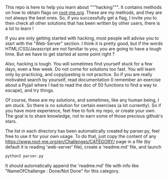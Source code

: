This repo is here to help you learn about """hacking""". It contains methods on how to obtain flags on [root-me.org](https://www.root-me.org/). These are my methods, and they are not always the best ones.
So, if you successfully get a flag, I invite you to then check all other solutions that has been written by other users, there is a lot to learn !

If you are only getting started with hacking, most people will advise you to start with the "Web-Server" section. I think it is pretty good, but if the words HTML/CSS/Javascript are not familiar to you, you are going to have a tough time. But we have to get started at some point right ?

Also, hacking is tough. You will sometimes find yourself stuck for a few days, even a few week. Do not come for solutions too fast. You will learn only by practicing, and copy/pasting is not practice. So if you are really motivated search by yourself, read documentation (I remember an exercise about a Pyjail where I had to read the doc of 50 functions to find a way to escape), and try things.

Of course, these are my solutions, and sometimes, like any human being, I am stuck. So there is no solution for certain exercises (a lot currently). So if you have more experience, feel free to fork my repo, or create your own. The goal is to share knowledge, not to earn some of those precious github's stars.

The list in each directory has been automatically created by parser.py, feel free to use it for your own usage. To do that, just copy the content of any https://www.root-me.org/en/Challenges/CATEGORY/ page in a file (by default it is reading 'web-server' file), create a 'readme.md' file, and launch

```bash
python3 parser.py
```

It should automatically append the 'readme.md' file with info like "NameOfChallenge : Done/Not Done" for this category.
